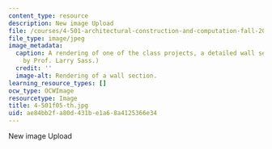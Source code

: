 ```yaml
---
content_type: resource
description: New image Upload
file: /courses/4-501-architectural-construction-and-computation-fall-2005/ae84bb2fa80d431be1a68a4125366e34_4-501f05-th.jpg
file_type: image/jpeg
image_metadata:
  caption: A rendering of one of the class projects, a detailed wall section. (Image
    by Prof. Larry Sass.)
  credit: ''
  image-alt: Rendering of a wall section.
learning_resource_types: []
ocw_type: OCWImage
resourcetype: Image
title: 4-501f05-th.jpg
uid: ae84bb2f-a80d-431b-e1a6-8a4125366e34
---
```

New image Upload

